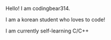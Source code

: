 Hello! I am codingbear314.

I am a korean student who loves to code!

I am currently self-learning C/C++
<!---
codingbear314/codingbear314 is a ✨ special ✨ repository because its `README.md` (this file) appears on your GitHub profile.
You can click the Preview link to take a look at your changes.
--->
